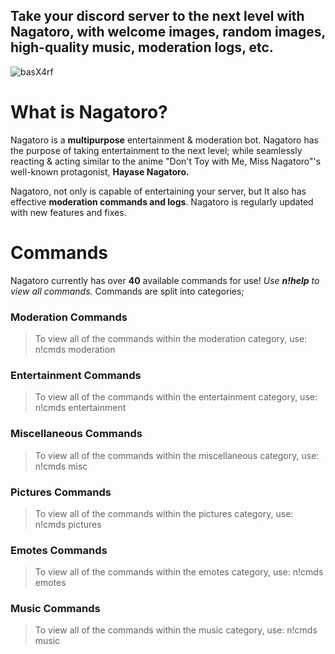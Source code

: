 ## Take your discord server to the next level with Nagatoro, with welcome images, random images, high-quality music, moderation logs, etc.

![basX4rf](https://user-images.githubusercontent.com/51927118/154810425-e9d7b1b4-1947-498c-ae73-5d0dfd9fc4e4.jpg)

# What is Nagatoro?

Nagatoro is a **multipurpose** entertainment & moderation bot.
Nagatoro has the purpose of taking entertainment to the next level; while seamlessly reacting & acting similar to the anime "Don't Toy with Me, Miss Nagatoro"'s well-known protagonist, **Hayase Nagatoro.** 
 
Nagatoro, not only is capable of entertaining your server, but It also has effective **moderation commands and logs**.
Nagatoro is regularly updated with new features and fixes.

# Commands

Nagatoro currently has over **40** available commands for use!
*Use*  ***n!help*** *to view all commands.*
Commands are split into categories;
 
### Moderation Commands
> To view all of the commands within the moderation category, use: n!cmds moderation
 
 ### Entertainment Commands
 > To view all of the commands within the entertainment category, use: n!cmds entertainment
 
 ### Miscellaneous Commands
> To view all of the commands within the miscellaneous category, use: n!cmds misc
  
 ### Pictures Commands
> To view all of the commands within the pictures category, use: n!cmds pictures
 
 ### Emotes Commands
> To view all of the commands within the emotes category, use: n!cmds emotes
 
 ### Music Commands
> To view all of the commands within the music category, use: n!cmds music
